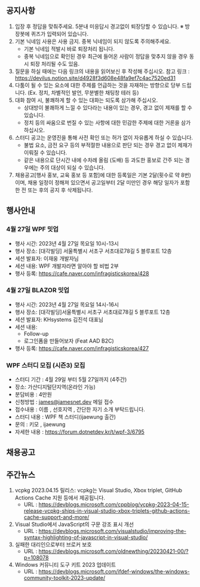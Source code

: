 ## 공지사항

1) 입장 후 정답을 맞춰주세요. 5분내 미응답시 경고없이 퇴장당할 수 있습니다. ※ 방장봇에 퀴즈가 입력되어 있습니다.
2) 기본 닉네임 사용은 사용 금지. 중복 닉네임이 되지 않도록 주의해주세요.
   * 기본 닉네임 적발시 바로 퇴장처리 됩니다.
   * 중복 닉네임으로 확인된 경우 최근에 들어온 사람이 정답을 맞추지 않을 경우 동시 퇴장 처리될 수도 있음. 
3) 질문을 하실 때에는 다음 링크의 내용을 읽어보신 후 작성해 주십시오.
   참고 링크 : https://devilus.notion.site/d4928f3d608e48fa9ef7c4ac7520ed31
4) 다툼이 될 수 있는 요소에 대한 주제를 언급하는 것을 자재하는 방향으로 당부 드립니다.
   (Ex. 정치, 차별적인 발언, 무분별한 채팅창 테러 등)
5) 대화 참여 시, 불쾌하게 할 수 있는 대화는 되도록 삼가해 주십시오.
   * 상대방이 불쾌하게 느낄 수 있다라는 내용이 있는 경우, 경고 없이 제재를 할 수 있습니다.
   * 정치 등의 싸움으로 번질 수 있는 사항에 대한 민감한 주제에 대한 거론을 삼가하십시오.
6) 스터디 공고는 운영진을 통해 사전 확인 또는 허가 없이 자유롭게 하실 수 있습니다.
   * 불법 요소, 금전 요구 등의 부적절한 내용으로 판단 되는 경우 경고 없이 제재가 이뤄질 수 있습니다.
   * 같은 내용으로 단시간 내에 수차례 올림 (도배) 등 과도한 홍보로 간주 되는 경우에는 주의 대상이 되실 수 있습니다.
7) 채용공고[행사 홍보, 교육 홍보 등 포함]에 대한 등록일은 기본 2달(횟수로 약 8번)이며, 채용 일정이 정해져 있으면서 공고일부터 2달 미만인 경우 해당 일자가 포함한 전 또는 후의 공지 후 삭제됩니다.

## 행사안내

### 4월 27일 WPF 밋업

* 행사 시간: 2023년 4월 27일 목요일 10시-13시
* 행사 장소: [대각빌딩] 서울특별시 서초구 서초대로78길 5 블루포트 12층
* 세션 발표자: 이재웅 개발자님
* 세션 내용: WPF 개발자라면 알아야 할 비법 2부
* 행사 등록: https://cafe.naver.com/infragisticskorea/428

### 4월 27일 BLAZOR 밋업

* 행사 시간: 2023년 4월 27일 목요일 14시-16시 
* 행사 장소: [대각빌딩]서울특별시 서초구 서초대로78길 5 블루포트 12층
* 세션 발표자: KHsystems 김진석 대표님
* 세션 내용:
  * Follow-up
  * 로그인폼을 만들어보자 (Feat AAD B2C)
* 행사 등록: https://cafe.naver.com/infragisticskorea/427

### WPF 스터디 모집 (시즌3) 모집
* 스터디 기간 : 4월 29일 부터 5월 27일까지 (4주간)
* 장소: 가산디지털단지역(온라인 가능)
* 분담비용 : 4만원
* 신청방법 : james@jamesnet.dev 메일 접수
* 접수내용 : 이름 , 선호지역 , 간단한 자기 소개 부탁드립니다.
* 스터디 내용 : WPF 책 스터디(ijaewung 출간)
* 문의 : 키모 , ijaewung 
* 자세한 내용 : https://forum.dotnetdev.kr/t/wpf-3/6795 

## 채용공고

## 주간뉴스

1. vcpkg 2023.04.15 릴리스: vcpkg는 Visual Studio, Xbox triplet, GitHub Actions Cache 지원 등에서 제공됩니다.
   * URL : https://devblogs.microsoft.com/cppblog/vcpkg-2023-04-15-release-vcpkg-ships-in-visual-studio-xbox-triplets-github-actions-cache-support-and-more/
2. Visual Studio에서 JavaScript의 구문 강조 표시 개선
   * URL : https://devblogs.microsoft.com/visualstudio/improving-the-syntax-highlighting-of-javascript-in-visual-studio/
3. 실패한 대리인으로부터 브로커 보호
   * URL : https://devblogs.microsoft.com/oldnewthing/20230421-00/?p=108078
4. Windows 커뮤니티 도구 키트 2023 업데이트
   * URL : https://devblogs.microsoft.com/ifdef-windows/the-windows-community-toolkit-2023-update/